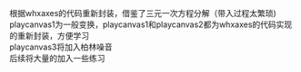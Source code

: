 根据whxaxes的代码重新封装，借鉴了三元一次方程分解（带入过程太繁琐)<br>
playcanvas1为一般变换，playcanvas1和playcanvas2都为whxaxes的代码实现的重新封装，方便学习<br>
playcanvas3将加入柏林噪音<br>
后续将大量的加入一些练习
